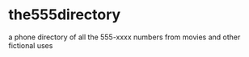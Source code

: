 # the555directory
a phone directory of all the 555-xxxx numbers from movies and other fictional uses
